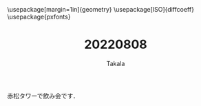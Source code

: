 ﻿---
title: 20220808
yesterday: 20220807
tomorrow: 20220809
days: 955
author: Takala
header-includes:
  - \usepackage[margin=1in]{geometry}
  - \usepackage[ISO]{diffcoeff}
  - \usepackage{pxfonts}
---

赤松タワーで飲み会です．

